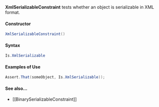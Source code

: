 **XmlSerializableConstraint** tests whether an object is serializable in XML format.

#### Constructor

```C#
XmlSerializableConstraint()
```

#### Syntax

```C#
Is.XmlSerializable
```

#### Examples of Use

```C#
Assert.That(someObject, Is.XmlSerializable));
```

#### See also...
 * [[BinarySerializableConstraint]]